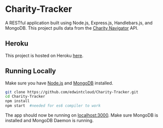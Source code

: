 # Charity-Tracker
A RESTful application built using Node.js, Express.js, Handlebars.js, and MongoDB. This project pulls data from the [Charity Navigator](https://www.charitynavigator.org/) API.

## Heroku
This project is hosted on Heroku [here](https://charity-tracker-ec.herokuapp.com/).

## Running Locally
Make sure you have [Node.js](http://nodejs.org/) and [MongoDB](https://www.mongodb.com/) installed.

```sh
git clone https://github.com/edwintcloud/Charity-Tracker.git
cd Charity-Tracker
npm install
npm start  #needed for es6 compiler to work
```

The app should now be running on [localhost:3000](http://localhost:3000/). Make sure MongoDB is installed and MongoDB Daemon is running.
